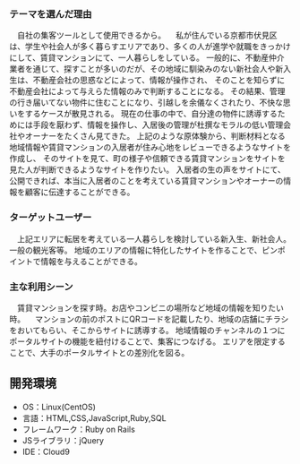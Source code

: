 ### テーマを選んだ理由
　自社の集客ツールとして使用できるから。
　私が住んでいる京都市伏見区は、学生や社会人が多く暮らすエリアであり、多くの人が進学や就職をきっかけにして、賃貸マンションにて、一人暮らしをしている。
  一般的に、不動産仲介業者を通じて、探すことが多いのだが、その地域に馴染みのない新社会人や新入生は、不動産会社の思惑などによって、情報が操作され、
  そのことを知らずに不動産会社によって与えらた情報のみで判断することになる。
  その結果、管理の行き届いてない物件に住むことになり、引越しを余儀なくされたり、不快な思いをするケースが散見される。
  現在の仕事の中で、自分達の物件に誘導するためには手段を厭わず、情報を操作し、入居後の管理が杜撰なモラルの低い管理会社やオーナーをたくさん見てきた。
  上記のような原体験から、判断材料となる地域情報や賃貸マンションの入居者が住み心地をレビューできるようなサイトを作成し、
  そのサイトを見て、町の様子や信頼できる賃貸マンションをサイトを見た人が判断できるようなサイトを作りたい。
  入居者の生の声をサイトにて、公開できれば、本当に入居者のことを考えている賃貸マンションやオーナーの情報を顧客に伝達することができる。

### ターゲットユーザー
　上記エリアに転居を考えている一人暮らしを検討している新入生、新社会人。一般の観光客等。
  地域のエリアの情報に特化したサイトを作ることで、ピンポイントで情報を与えることができる。

### 主な利用シーン
　賃貸マンションを探す時。お店やコンビニの場所など地域の情報を知りたい時。
　マンションの前のポストにQRコードを記載したり、地域の店舗にチラシをおいてもらい、そこからサイトに誘導する。
  地域情報のチャンネルの１つにポータルサイトの機能を紐付けることで、集客につなげる。
  エリアを限定することで、大手のポータルサイトとの差別化を図る。
  

## 開発環境
- OS：Linux(CentOS)
- 言語：HTML,CSS,JavaScript,Ruby,SQL
- フレームワーク：Ruby on Rails
- JSライブラリ：jQuery
- IDE：Cloud9
